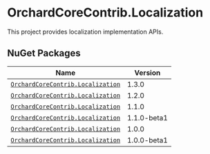 # OrchardCoreContrib.Localization

This project provides localization implementation APIs.

## NuGet Packages

| Name                                                                                                            | Version     |
|-----------------------------------------------------------------------------------------------------------------|-------------|
| [`OrchardCoreContrib.Localization`](https://www.nuget.org/packages/OrchardCoreContrib.Localization/1.3.0)       | 1.3.0       |
| [`OrchardCoreContrib.Localization`](https://www.nuget.org/packages/OrchardCoreContrib.Localization/1.2.0)       | 1.2.0       |
| [`OrchardCoreContrib.Localization`](https://www.nuget.org/packages/OrchardCoreContrib.Localization/1.1.0)       | 1.1.0       |
| [`OrchardCoreContrib.Localization`](https://www.nuget.org/packages/OrchardCoreContrib.Localization/1.1.0-beta1) | 1.1.0-beta1 |
| [`OrchardCoreContrib.Localization`](https://www.nuget.org/packages/OrchardCoreContrib.Localization/1.0.0)       | 1.0.0       |
| [`OrchardCoreContrib.Localization`](https://www.nuget.org/packages/OrchardCoreContrib.Localization/1.0.0-beta1) | 1.0.0-beta1 |

